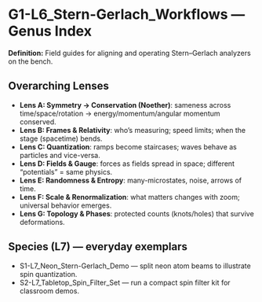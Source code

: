# G1-L6_Stern-Gerlach_Workflows — Genus Index
**Definition:** Field guides for aligning and operating Stern–Gerlach analyzers on the bench.
## Overarching Lenses

- **Lens A: Symmetry -> Conservation (Noether)**: sameness across time/space/rotation → energy/momentum/angular momentum conserved.
- **Lens B: Frames & Relativity**: who’s measuring; speed limits; when the stage (spacetime) bends.
- **Lens C: Quantization**: ramps become staircases; waves behave as particles and vice-versa.
- **Lens D: Fields & Gauge**: forces as fields spread in space; different “potentials” = same physics.
- **Lens E: Randomness & Entropy**: many-microstates, noise, arrows of time.
- **Lens F: Scale & Renormalization**: what matters changes with zoom; universal behavior emerges.
- **Lens G: Topology & Phases**: protected counts (knots/holes) that survive deformations.

## Species (L7) — everyday exemplars
- S1-L7_Neon_Stern-Gerlach_Demo — split neon atom beams to illustrate spin quantization.
- S2-L7_Tabletop_Spin_Filter_Set — run a compact spin filter kit for classroom demos.
